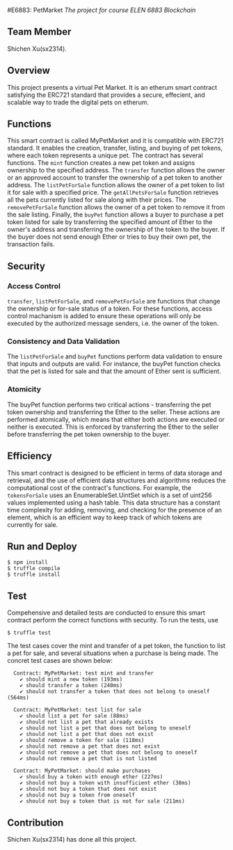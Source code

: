 #E6883: PetMarket
*The project for course ELEN 6883 Blockchain*

## Team Member
Shichen Xu(sx2314).

## Overview
This project presents a virtual Pet Market. It is an etherum smart contract satisfying the ERC721 standard that provides a secure, effecient, and scalable way to trade the digital pets on etherum.

## Functions
This smart contract is called MyPetMarket and it is compatible with ERC721 standard. It enables the creation, transfer, listing, and buying of pet tokens, where each token represents a unique pet.
The contract has several functions. The `mint` function creates a new pet token and assigns ownership to the specified address. The `transfer` function allows the owner or an approved account to transfer the ownership of a pet token to another address.
The `listPetForSale` function allows the owner of a pet token to list it for sale with a specified price. The `getAllPetsForSale` function retrieves all the pets currently listed for sale along with their prices. The `removePetForSale` function allows the owner of a pet token to remove it from the sale listing.
Finally, the `buyPet` function allows a buyer to purchase a pet token listed for sale by transferring the specified amount of Ether to the owner's address and transferring the ownership of the token to the buyer. If the buyer does not send enough Ether or tries to buy their own pet, the transaction fails.

## Security
### Access Control
`transfer`, `listPetForSale`, and `removePetForSale` are functions that change the ownership or for-sale status of a token. For these functions, access control machanism is added to ensure these operations will only be executed by the authorized message senders, i.e. the owner of the token.
### Consistency and Data Validation
The `listPetForSale` and `buyPet` functions perform data validation to ensure that inputs and outputs are valid. For instance, the buyPet function checks that the pet is listed for sale and that the amount of Ether sent is sufficient.
### Atomicity
The buyPet function performs two critical actions - transferring the pet token ownership and transferring the Ether to the seller. These actions are performed atomically, which means that either both actions are executed or neither is executed. This is enforced by transferring the Ether to the seller before transferring the pet token ownership to the buyer.

## Efficiency
This smart contract is designed to be efficient in terms of data storage and retrieval, and the use of efficient data structures and algorithms reduces the computational cost of the contract's functions. For example, the `tokensForSale` uses an EnumerableSet.UintSet which is a set of uint256 values implemented using a hash table. This data structure has a constant time complexity for adding, removing, and checking for the presence of an element, which is an efficient way to keep track of which tokens are currently for sale.

## Run and Deploy
```
$ npm install
$ truffle compile
$ truffle install
```

## Test
Compehensive and detailed tests are conducted to ensure this smart contract perform the correct functions with security. To run the tests, use
```
$ truffle test
```
The test cases cover the mint and transfer of a pet token, the function to list a pet for sale, and several situations when a purchase is being made. The concret test cases are shown below:
```
  Contract: MyPetMarket: test mint and transfer
    ✔ should mint a new token (193ms)
    ✔ should transfer a token (240ms)
    ✔ should not transfer a token that does not belong to oneself (564ms)

  Contract: MyPetMarket: test list for sale
    ✔ should list a pet for sale (88ms)
    ✔ should not list a pet that already exists
    ✔ should not list a pet that does not belong to oneself
    ✔ should not list a pet that does not exist
    ✔ should remove a token for sale (118ms)
    ✔ should not remove a pet that does not exist
    ✔ should not remove a pet that does not belong to oneself
    ✔ should not remove a pet that is not listed

  Contract: MyPetMarket: should make purchases
    ✔ should buy a token with enough ether (227ms)
    ✔ should not buy a token with insufficient ether (38ms)
    ✔ should not buy a token that does not exist
    ✔ should not buy a token from oneself
    ✔ should not buy a token that is not for sale (211ms)
```

## Contribution
Shichen Xu(sx2314) has done all this project.